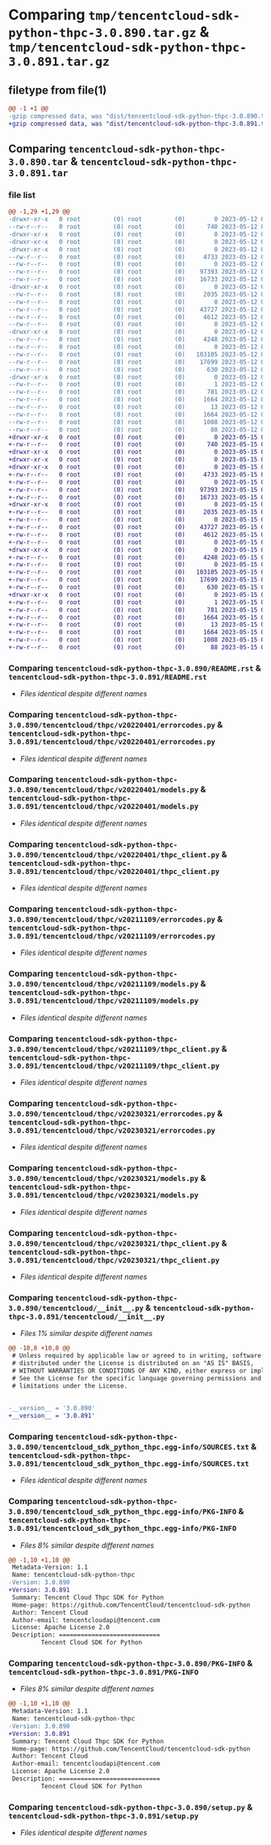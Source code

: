 # Comparing `tmp/tencentcloud-sdk-python-thpc-3.0.890.tar.gz` & `tmp/tencentcloud-sdk-python-thpc-3.0.891.tar.gz`

## filetype from file(1)

```diff
@@ -1 +1 @@
-gzip compressed data, was "dist/tencentcloud-sdk-python-thpc-3.0.890.tar", last modified: Fri May 12 04:09:23 2023, max compression
+gzip compressed data, was "dist/tencentcloud-sdk-python-thpc-3.0.891.tar", last modified: Mon May 15 04:41:45 2023, max compression
```

## Comparing `tencentcloud-sdk-python-thpc-3.0.890.tar` & `tencentcloud-sdk-python-thpc-3.0.891.tar`

### file list

```diff
@@ -1,29 +1,29 @@
-drwxr-xr-x   0 root         (0) root         (0)        0 2023-05-12 04:09:23.000000 tencentcloud-sdk-python-thpc-3.0.890/
--rw-r--r--   0 root         (0) root         (0)      740 2023-05-12 04:09:22.000000 tencentcloud-sdk-python-thpc-3.0.890/README.rst
-drwxr-xr-x   0 root         (0) root         (0)        0 2023-05-12 04:09:23.000000 tencentcloud-sdk-python-thpc-3.0.890/tencentcloud/
-drwxr-xr-x   0 root         (0) root         (0)        0 2023-05-12 04:09:23.000000 tencentcloud-sdk-python-thpc-3.0.890/tencentcloud/thpc/
-drwxr-xr-x   0 root         (0) root         (0)        0 2023-05-12 04:09:23.000000 tencentcloud-sdk-python-thpc-3.0.890/tencentcloud/thpc/v20220401/
--rw-r--r--   0 root         (0) root         (0)     4733 2023-05-12 04:09:22.000000 tencentcloud-sdk-python-thpc-3.0.890/tencentcloud/thpc/v20220401/errorcodes.py
--rw-r--r--   0 root         (0) root         (0)        0 2023-05-12 04:09:22.000000 tencentcloud-sdk-python-thpc-3.0.890/tencentcloud/thpc/v20220401/__init__.py
--rw-r--r--   0 root         (0) root         (0)    97393 2023-05-12 04:09:22.000000 tencentcloud-sdk-python-thpc-3.0.890/tencentcloud/thpc/v20220401/models.py
--rw-r--r--   0 root         (0) root         (0)    16733 2023-05-12 04:09:22.000000 tencentcloud-sdk-python-thpc-3.0.890/tencentcloud/thpc/v20220401/thpc_client.py
-drwxr-xr-x   0 root         (0) root         (0)        0 2023-05-12 04:09:23.000000 tencentcloud-sdk-python-thpc-3.0.890/tencentcloud/thpc/v20211109/
--rw-r--r--   0 root         (0) root         (0)     2035 2023-05-12 04:09:22.000000 tencentcloud-sdk-python-thpc-3.0.890/tencentcloud/thpc/v20211109/errorcodes.py
--rw-r--r--   0 root         (0) root         (0)        0 2023-05-12 04:09:22.000000 tencentcloud-sdk-python-thpc-3.0.890/tencentcloud/thpc/v20211109/__init__.py
--rw-r--r--   0 root         (0) root         (0)    43727 2023-05-12 04:09:22.000000 tencentcloud-sdk-python-thpc-3.0.890/tencentcloud/thpc/v20211109/models.py
--rw-r--r--   0 root         (0) root         (0)     4612 2023-05-12 04:09:22.000000 tencentcloud-sdk-python-thpc-3.0.890/tencentcloud/thpc/v20211109/thpc_client.py
--rw-r--r--   0 root         (0) root         (0)        0 2023-05-12 04:09:22.000000 tencentcloud-sdk-python-thpc-3.0.890/tencentcloud/thpc/__init__.py
-drwxr-xr-x   0 root         (0) root         (0)        0 2023-05-12 04:09:23.000000 tencentcloud-sdk-python-thpc-3.0.890/tencentcloud/thpc/v20230321/
--rw-r--r--   0 root         (0) root         (0)     4248 2023-05-12 04:09:22.000000 tencentcloud-sdk-python-thpc-3.0.890/tencentcloud/thpc/v20230321/errorcodes.py
--rw-r--r--   0 root         (0) root         (0)        0 2023-05-12 04:09:22.000000 tencentcloud-sdk-python-thpc-3.0.890/tencentcloud/thpc/v20230321/__init__.py
--rw-r--r--   0 root         (0) root         (0)   103105 2023-05-12 04:09:22.000000 tencentcloud-sdk-python-thpc-3.0.890/tencentcloud/thpc/v20230321/models.py
--rw-r--r--   0 root         (0) root         (0)    17699 2023-05-12 04:09:22.000000 tencentcloud-sdk-python-thpc-3.0.890/tencentcloud/thpc/v20230321/thpc_client.py
--rw-r--r--   0 root         (0) root         (0)      630 2023-05-12 04:09:22.000000 tencentcloud-sdk-python-thpc-3.0.890/tencentcloud/__init__.py
-drwxr-xr-x   0 root         (0) root         (0)        0 2023-05-12 04:09:23.000000 tencentcloud-sdk-python-thpc-3.0.890/tencentcloud_sdk_python_thpc.egg-info/
--rw-r--r--   0 root         (0) root         (0)        1 2023-05-12 04:09:22.000000 tencentcloud-sdk-python-thpc-3.0.890/tencentcloud_sdk_python_thpc.egg-info/dependency_links.txt
--rw-r--r--   0 root         (0) root         (0)      781 2023-05-12 04:09:23.000000 tencentcloud-sdk-python-thpc-3.0.890/tencentcloud_sdk_python_thpc.egg-info/SOURCES.txt
--rw-r--r--   0 root         (0) root         (0)     1664 2023-05-12 04:09:22.000000 tencentcloud-sdk-python-thpc-3.0.890/tencentcloud_sdk_python_thpc.egg-info/PKG-INFO
--rw-r--r--   0 root         (0) root         (0)       13 2023-05-12 04:09:22.000000 tencentcloud-sdk-python-thpc-3.0.890/tencentcloud_sdk_python_thpc.egg-info/top_level.txt
--rw-r--r--   0 root         (0) root         (0)     1664 2023-05-12 04:09:23.000000 tencentcloud-sdk-python-thpc-3.0.890/PKG-INFO
--rw-r--r--   0 root         (0) root         (0)     1008 2023-05-12 04:09:22.000000 tencentcloud-sdk-python-thpc-3.0.890/setup.py
--rw-r--r--   0 root         (0) root         (0)       88 2023-05-12 04:09:23.000000 tencentcloud-sdk-python-thpc-3.0.890/setup.cfg
+drwxr-xr-x   0 root         (0) root         (0)        0 2023-05-15 04:41:45.000000 tencentcloud-sdk-python-thpc-3.0.891/
+-rw-r--r--   0 root         (0) root         (0)      740 2023-05-15 04:41:45.000000 tencentcloud-sdk-python-thpc-3.0.891/README.rst
+drwxr-xr-x   0 root         (0) root         (0)        0 2023-05-15 04:41:45.000000 tencentcloud-sdk-python-thpc-3.0.891/tencentcloud/
+drwxr-xr-x   0 root         (0) root         (0)        0 2023-05-15 04:41:45.000000 tencentcloud-sdk-python-thpc-3.0.891/tencentcloud/thpc/
+drwxr-xr-x   0 root         (0) root         (0)        0 2023-05-15 04:41:45.000000 tencentcloud-sdk-python-thpc-3.0.891/tencentcloud/thpc/v20220401/
+-rw-r--r--   0 root         (0) root         (0)     4733 2023-05-15 04:41:45.000000 tencentcloud-sdk-python-thpc-3.0.891/tencentcloud/thpc/v20220401/errorcodes.py
+-rw-r--r--   0 root         (0) root         (0)        0 2023-05-15 04:41:45.000000 tencentcloud-sdk-python-thpc-3.0.891/tencentcloud/thpc/v20220401/__init__.py
+-rw-r--r--   0 root         (0) root         (0)    97393 2023-05-15 04:41:45.000000 tencentcloud-sdk-python-thpc-3.0.891/tencentcloud/thpc/v20220401/models.py
+-rw-r--r--   0 root         (0) root         (0)    16733 2023-05-15 04:41:45.000000 tencentcloud-sdk-python-thpc-3.0.891/tencentcloud/thpc/v20220401/thpc_client.py
+drwxr-xr-x   0 root         (0) root         (0)        0 2023-05-15 04:41:45.000000 tencentcloud-sdk-python-thpc-3.0.891/tencentcloud/thpc/v20211109/
+-rw-r--r--   0 root         (0) root         (0)     2035 2023-05-15 04:41:45.000000 tencentcloud-sdk-python-thpc-3.0.891/tencentcloud/thpc/v20211109/errorcodes.py
+-rw-r--r--   0 root         (0) root         (0)        0 2023-05-15 04:41:45.000000 tencentcloud-sdk-python-thpc-3.0.891/tencentcloud/thpc/v20211109/__init__.py
+-rw-r--r--   0 root         (0) root         (0)    43727 2023-05-15 04:41:45.000000 tencentcloud-sdk-python-thpc-3.0.891/tencentcloud/thpc/v20211109/models.py
+-rw-r--r--   0 root         (0) root         (0)     4612 2023-05-15 04:41:45.000000 tencentcloud-sdk-python-thpc-3.0.891/tencentcloud/thpc/v20211109/thpc_client.py
+-rw-r--r--   0 root         (0) root         (0)        0 2023-05-15 04:41:45.000000 tencentcloud-sdk-python-thpc-3.0.891/tencentcloud/thpc/__init__.py
+drwxr-xr-x   0 root         (0) root         (0)        0 2023-05-15 04:41:45.000000 tencentcloud-sdk-python-thpc-3.0.891/tencentcloud/thpc/v20230321/
+-rw-r--r--   0 root         (0) root         (0)     4248 2023-05-15 04:41:45.000000 tencentcloud-sdk-python-thpc-3.0.891/tencentcloud/thpc/v20230321/errorcodes.py
+-rw-r--r--   0 root         (0) root         (0)        0 2023-05-15 04:41:45.000000 tencentcloud-sdk-python-thpc-3.0.891/tencentcloud/thpc/v20230321/__init__.py
+-rw-r--r--   0 root         (0) root         (0)   103105 2023-05-15 04:41:45.000000 tencentcloud-sdk-python-thpc-3.0.891/tencentcloud/thpc/v20230321/models.py
+-rw-r--r--   0 root         (0) root         (0)    17699 2023-05-15 04:41:45.000000 tencentcloud-sdk-python-thpc-3.0.891/tencentcloud/thpc/v20230321/thpc_client.py
+-rw-r--r--   0 root         (0) root         (0)      630 2023-05-15 04:41:45.000000 tencentcloud-sdk-python-thpc-3.0.891/tencentcloud/__init__.py
+drwxr-xr-x   0 root         (0) root         (0)        0 2023-05-15 04:41:45.000000 tencentcloud-sdk-python-thpc-3.0.891/tencentcloud_sdk_python_thpc.egg-info/
+-rw-r--r--   0 root         (0) root         (0)        1 2023-05-15 04:41:45.000000 tencentcloud-sdk-python-thpc-3.0.891/tencentcloud_sdk_python_thpc.egg-info/dependency_links.txt
+-rw-r--r--   0 root         (0) root         (0)      781 2023-05-15 04:41:45.000000 tencentcloud-sdk-python-thpc-3.0.891/tencentcloud_sdk_python_thpc.egg-info/SOURCES.txt
+-rw-r--r--   0 root         (0) root         (0)     1664 2023-05-15 04:41:45.000000 tencentcloud-sdk-python-thpc-3.0.891/tencentcloud_sdk_python_thpc.egg-info/PKG-INFO
+-rw-r--r--   0 root         (0) root         (0)       13 2023-05-15 04:41:45.000000 tencentcloud-sdk-python-thpc-3.0.891/tencentcloud_sdk_python_thpc.egg-info/top_level.txt
+-rw-r--r--   0 root         (0) root         (0)     1664 2023-05-15 04:41:45.000000 tencentcloud-sdk-python-thpc-3.0.891/PKG-INFO
+-rw-r--r--   0 root         (0) root         (0)     1008 2023-05-15 04:41:45.000000 tencentcloud-sdk-python-thpc-3.0.891/setup.py
+-rw-r--r--   0 root         (0) root         (0)       88 2023-05-15 04:41:45.000000 tencentcloud-sdk-python-thpc-3.0.891/setup.cfg
```

### Comparing `tencentcloud-sdk-python-thpc-3.0.890/README.rst` & `tencentcloud-sdk-python-thpc-3.0.891/README.rst`

 * *Files identical despite different names*

### Comparing `tencentcloud-sdk-python-thpc-3.0.890/tencentcloud/thpc/v20220401/errorcodes.py` & `tencentcloud-sdk-python-thpc-3.0.891/tencentcloud/thpc/v20220401/errorcodes.py`

 * *Files identical despite different names*

### Comparing `tencentcloud-sdk-python-thpc-3.0.890/tencentcloud/thpc/v20220401/models.py` & `tencentcloud-sdk-python-thpc-3.0.891/tencentcloud/thpc/v20220401/models.py`

 * *Files identical despite different names*

### Comparing `tencentcloud-sdk-python-thpc-3.0.890/tencentcloud/thpc/v20220401/thpc_client.py` & `tencentcloud-sdk-python-thpc-3.0.891/tencentcloud/thpc/v20220401/thpc_client.py`

 * *Files identical despite different names*

### Comparing `tencentcloud-sdk-python-thpc-3.0.890/tencentcloud/thpc/v20211109/errorcodes.py` & `tencentcloud-sdk-python-thpc-3.0.891/tencentcloud/thpc/v20211109/errorcodes.py`

 * *Files identical despite different names*

### Comparing `tencentcloud-sdk-python-thpc-3.0.890/tencentcloud/thpc/v20211109/models.py` & `tencentcloud-sdk-python-thpc-3.0.891/tencentcloud/thpc/v20211109/models.py`

 * *Files identical despite different names*

### Comparing `tencentcloud-sdk-python-thpc-3.0.890/tencentcloud/thpc/v20211109/thpc_client.py` & `tencentcloud-sdk-python-thpc-3.0.891/tencentcloud/thpc/v20211109/thpc_client.py`

 * *Files identical despite different names*

### Comparing `tencentcloud-sdk-python-thpc-3.0.890/tencentcloud/thpc/v20230321/errorcodes.py` & `tencentcloud-sdk-python-thpc-3.0.891/tencentcloud/thpc/v20230321/errorcodes.py`

 * *Files identical despite different names*

### Comparing `tencentcloud-sdk-python-thpc-3.0.890/tencentcloud/thpc/v20230321/models.py` & `tencentcloud-sdk-python-thpc-3.0.891/tencentcloud/thpc/v20230321/models.py`

 * *Files identical despite different names*

### Comparing `tencentcloud-sdk-python-thpc-3.0.890/tencentcloud/thpc/v20230321/thpc_client.py` & `tencentcloud-sdk-python-thpc-3.0.891/tencentcloud/thpc/v20230321/thpc_client.py`

 * *Files identical despite different names*

### Comparing `tencentcloud-sdk-python-thpc-3.0.890/tencentcloud/__init__.py` & `tencentcloud-sdk-python-thpc-3.0.891/tencentcloud/__init__.py`

 * *Files 1% similar despite different names*

```diff
@@ -10,8 +10,8 @@
 # Unless required by applicable law or agreed to in writing, software
 # distributed under the License is distributed on an "AS IS" BASIS,
 # WITHOUT WARRANTIES OR CONDITIONS OF ANY KIND, either express or implied.
 # See the License for the specific language governing permissions and
 # limitations under the License.
 
 
-__version__ = '3.0.890'
+__version__ = '3.0.891'
```

### Comparing `tencentcloud-sdk-python-thpc-3.0.890/tencentcloud_sdk_python_thpc.egg-info/SOURCES.txt` & `tencentcloud-sdk-python-thpc-3.0.891/tencentcloud_sdk_python_thpc.egg-info/SOURCES.txt`

 * *Files identical despite different names*

### Comparing `tencentcloud-sdk-python-thpc-3.0.890/tencentcloud_sdk_python_thpc.egg-info/PKG-INFO` & `tencentcloud-sdk-python-thpc-3.0.891/tencentcloud_sdk_python_thpc.egg-info/PKG-INFO`

 * *Files 8% similar despite different names*

```diff
@@ -1,10 +1,10 @@
 Metadata-Version: 1.1
 Name: tencentcloud-sdk-python-thpc
-Version: 3.0.890
+Version: 3.0.891
 Summary: Tencent Cloud Thpc SDK for Python
 Home-page: https://github.com/TencentCloud/tencentcloud-sdk-python
 Author: Tencent Cloud
 Author-email: tencentcloudapi@tencent.com
 License: Apache License 2.0
 Description: ============================
         Tencent Cloud SDK for Python
```

### Comparing `tencentcloud-sdk-python-thpc-3.0.890/PKG-INFO` & `tencentcloud-sdk-python-thpc-3.0.891/PKG-INFO`

 * *Files 8% similar despite different names*

```diff
@@ -1,10 +1,10 @@
 Metadata-Version: 1.1
 Name: tencentcloud-sdk-python-thpc
-Version: 3.0.890
+Version: 3.0.891
 Summary: Tencent Cloud Thpc SDK for Python
 Home-page: https://github.com/TencentCloud/tencentcloud-sdk-python
 Author: Tencent Cloud
 Author-email: tencentcloudapi@tencent.com
 License: Apache License 2.0
 Description: ============================
         Tencent Cloud SDK for Python
```

### Comparing `tencentcloud-sdk-python-thpc-3.0.890/setup.py` & `tencentcloud-sdk-python-thpc-3.0.891/setup.py`

 * *Files identical despite different names*

